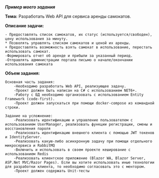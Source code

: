 ***Пример моего задания***

**Тема:**
Разработать Web API для сервиса аренды самокатов.

 

**Описание задачи:**

    - Предоставлять список самокатов, их статус (используется/свободен), цену использования за минуту.
    * Позволять управлять списком самокатов и ценой их аренды.
    + Предоставлять возможность взять самокат в использование, перестать использовать самокат.
    -Формировать отчет об аренде и прибыли за указанный период.
    -Отправлять администрации портала письмо о начале/окончании использования самоката

 

**Объем задания:**

 

    Основная часть задания:
        -Необходимо разработать Web API, реализующее задачу.
        -Проект должен быть написан на C# с использованием NET6+.
        -Работу с БД необходимо организовать с использованием Entity Framework (code-first).
        -Проект должен запускаться при помощи docker-compose из командной строки. 

    Задание на усложнение:
        -Реализовать идентификацию и управление пользователем с использованием UserManager, реализовать функции регистрации, смены и восстановления пароля
        -Реализовать идентификацию внешнего клиента с помощью JWT токенов и IdentityServer.
        -Реализовать какую-либо асинхронную задачу при помощи отдельного микросервиса и RabbitMQ
        -Включить и использовать в своем проекте кеширование с использованием Redis
        -Реализовать клиентское приложение (Blazor WA, Blazor Server, ASP.Net MVC/Razor Pages). Если вы хотите использовать иные технологии для разработки клиента, то необходимо согласовать это с ментором.
        -Проект должен содержать Unit-тесты
